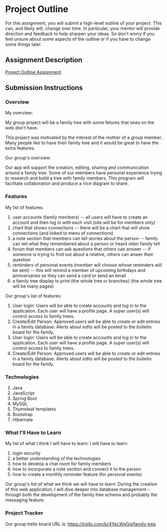 # Project Outline
For this assignment, you will submit a high-level outline of your project. This can, and likely will, change over time. In particular, your mentor will provide direction and feedback to help sharpen your ideas. So don't worry if you feel unsure about some aspects of the outline or if you have to change some things later.

## Assignment Description
[Project Outline Assignment](https://education.launchcode.org/liftoff/modules/assignments/project-outline)

## Submission Instructions

### Overview
My overview:

My group project will be a family tree with some fetures that ones on the web don't have.

This project was motivated by the interest of the mother of a group member.  Many people like to have their family tree and it would be great to have the extra features.

Our group's overview:

Our app will support the creation, editing, sharing and communication around a family tree. Some of our members have personal experience trying to research and build a tree with family members. This program will facilitate collaboration and produce a nice diagram to share.

### Features
My list of features:
1. user accounts (family members) -- all users will have to create an account and then log in with each visit (site will be for members only)
2. chart that shows connections -- there will be a chart that will show connections (and linked to menu of connections)
3. a note section that members can tell stories about the person -- family can tell what they remembered about a person or heard older family tell
4. forum that members can ask questions that others can answer -- if someone is trying to find out about a relative, others can anwer their question
5. reminders of personal events (member will choose whose reminders will be sent) -- this will remind a member of upcoming birthdays and anniversaries so they can send a card or send an email
6. a family tree display to print (the whole tree or branches) (the whole tree will be many pages)

Our group's list of features:
1. User login: Users will be able to create accounts and log in to the application. Each user will have a profile page. A super user(s) will control access to family trees.
2. Create/Edit Person: Approved users will be able to create or edit entries in a family database. Alerts about edits will be posted to the bulletin board for the family.
3. User login: Users will be able to create accounts and log in to the application. Each user will have a profile page. A super user(s) will control access to family trees.
4. Create/Edit Person: Approved users will be able to create or edit entries in a family database. Alerts about edits will be posted to the bulletin board for the family.

### Technologies

1. Java
2. JavaScript
3. Spring Boot
4. MySQL
5. Thymeleaf templates
6. Bootstrap
7. Hibernate

### What I'll Have to Learn

My list of what I think I will have to learn:
I will have to learn:
1. login security
2. a better understanding of the technologies 
3. how to develop a chat room for family members
4. how to incorporate a note section and connect it to the person 
5. how to create a monthly reminder feature (for personal events)

Our group's list of what we think we will have to learn:
During the creation of this web application, I will dive deeper into database management – through both the development of the family tree schema and probably the messaging feature.

### Project Tracker

Our group trello board URL is:
https://trello.com/b/4YeLWqGq/family-tree 
